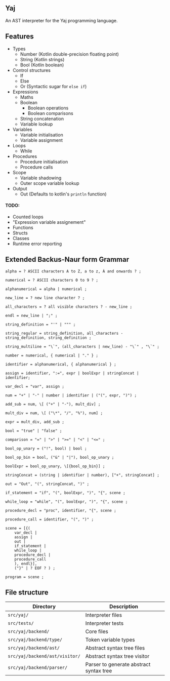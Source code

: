 ## Yaj

An AST interpreter for the Yaj programming language.
  
## Features
 
- Types
  - Number (Kotlin double-precision floating point)
  - String (Kotlin strings)
  - Bool (Kotlin boolean)
- Control structures
  - If
  - Else
  - Or (Syntactic sugar for `else if`)
- Expressions
  - Maths
  - Boolean
    - Boolean operations
    - Boolean comparisons
  - String concatenation
  - Variable lookup
- Variables
  - Variable initialisation
  - Variable assignment
- Loops
  - While
- Procedures
  - Procedure initialisation
  - Procedure calls
- Scope
  - Variable shadowing
  - Outer scope variable lookup
- Output
  - Out (Defaults to kotlin's `println` function)
 
#### TODO:
- Counted loops
- "Expression variable assignement"
- Functions
- Structs
- Classes
- Runtime error reporting

## Extended Backus-Naur form Grammar
```
alpha = ? ASCII characters A to Z, a to z, À and onwards ? ;

numerical = ? ASCII characters 0 to 9 ? ;

alphanumerical = alpha | numerical ;

new_line = ? new line character ? ;

all_characters = ? all visible characters ? - new_line ;

endl = new_line | ";" ;

string_definition = "'" | """ ;

string_regular = string_definition, all_characters - string_definition, string_definition ;

string_multiline = "\`", (all_characters | new_line) - "\`" , "\`" ;

number = numerical, { numerical | "." } ;

identifier = alphanumerical, { alphanumerical } ;

assign = identifier, ":=", expr | boolExpr | stringConcat | identifier;

var_decl = "var", assign ;

num = "+" | "-" | number | identifier | ("(", expr, ")") ;

add_sub = num, \[ ("+" | "-"), mult_div] ;
  
mult_div = num, \[ ("\*", "/", "%"), num] ;

expr = mult_div, add_sub ;

bool = "true" | "false" ;

comparison = "=" | ">" | ">=" | "<" | "<=" ;

bool_op_unary = ("!", bool) | bool ;

bool_op_bin = bool, ("&" | "|"), bool_op_unary ;

boolExpr = bool_op_unary, \[{bool_op_bin}] ;

stringConcat = (string | identifier | number), ["+", stringConcat] ;

out = "Out", "(", stringConcat, ")" ;

if_statement = "if", "(", boolExpr, ")", "{", scene ;

while_loop = "while", "(", boolExpr, ")", "{", scene ;

procedure_decl = "proc", identifier, "{", scene ;

procedure_call = identifier, "(", ")" ;

scene = [{(
    var_decl | 
    assign | 
    out | 
    if_statement | 
    while_loop | 
    procedure_decl |
    procedure_call
    ), endl}], 
    ("}" | ? EOF ? ) ;

program = scene ;
```

## File structure

| Directory                      | Description                             |
| ------------------------------ | --------------------------------------- |
| `src/yaj/`                     | Interpreter files                       |
| `src/tests/`                   | Interpreter tests                       |
| `src/yaj/backend/`             | Core files                              |
| `src/yaj/backend/type/`        | Token variable types                    |
| `src/yaj/backend/ast/`         | Abstract syntax tree files              |
| `src/yaj/backend/ast/visitor/` | Abstract syntax tree visitor            |
| `src/yaj/backend/parser/`      | Parser to generate abstract syntax tree |
